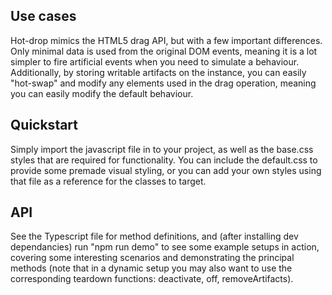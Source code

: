 ## Use cases

Hot-drop mimics the HTML5 drag API, but with a few important differences.
Only minimal data is used from the original DOM events, meaning it is a lot simpler to fire artificial events when you need to simulate a behaviour.
Additionally, by storing writable artifacts on the instance, you can easily "hot-swap" and modify any elements used in the drag operation, meaning you can easily modify the default behaviour.

## Quickstart

Simply import the javascript file in to your project, as well as the base.css styles that are required for functionality.
You can include the default.css to provide some premade visual styling, or you can add your own styles using that file as a reference for the classes to target.

## API

See the Typescript file for method definitions, and (after installing dev dependancies) run "npm run demo" to see some example setups in action, covering some interesting scenarios and demonstrating the principal methods (note that in a dynamic setup you may also want to use the corresponding teardown functions: deactivate, off, removeArtifacts).
